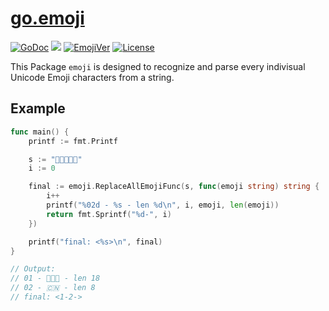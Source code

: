 # [go.emoji](https://github.com/Andrew-M-C/go.emoji)

[![GoDoc](https://godoc.org/github.com/Andrew-M-C/go.emoji?status.svg)](https://godoc.org/github.com/Andrew-M-C/go.emoji)
[![](https://goreportcard.com/badge/github.com/Andrew-M-C/go.emoji)](https://goreportcard.com/report/github.com/Andrew-M-C/go.emoji)
[![EmojiVer](https://img.shields.io/badge/Emoji-15.0-orange.svg)](https://www.unicode.org/Public/emoji/)
[![License](https://img.shields.io/badge/license-BSD%203--Clause-blue.svg)](https://opensource.org/licenses/BSD-3-Clause)

This Package `emoji` is designed to recognize and parse every indivisual Unicode Emoji characters from a string.

## Example

```go
func main() {
	printf := fmt.Printf

	s := "👩‍👩‍👦🇨🇳"
	i := 0

	final := emoji.ReplaceAllEmojiFunc(s, func(emoji string) string {
		i++
		printf("%02d - %s - len %d\n", i, emoji, len(emoji))
		return fmt.Sprintf("%d-", i)
	})

	printf("final: <%s>\n", final)
}

// Output:
// 01 - 👩‍👩‍👦 - len 18
// 02 - 🇨🇳 - len 8
// final: <1-2->
```
